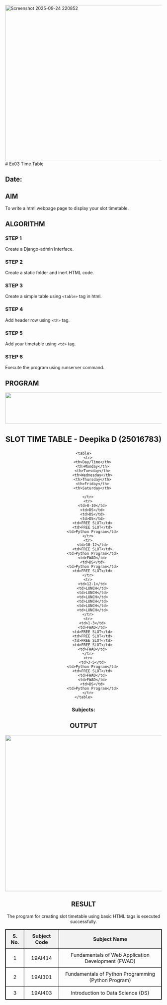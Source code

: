 <img width="1345" height="502" alt="Screenshot 2025-09-24 220852" src="https://github.com/user-attachments/assets/2e582905-7c55-4f8f-8895-be0664076af7" /># Ex03 Time Table
## Date:

## AIM
To write a html webpage page to display your slot timetable.

## ALGORITHM
### STEP 1
Create a Django-admin Interface.

### STEP 2
Create a static folder and inert HTML code.

### STEP 3
Create a simple table using ```<table>``` tag in html.

### STEP 4
Add header row using ```<th>``` tag.

### STEP 5
Add your timetable using ```<td>``` tag.

### STEP 6
Execute the program using runserver command.

## PROGRAM

<!DOCTYPE html>
<html lang="en">
<head>
    <meta charset="UTF-8">
    <meta name="viewport" content="width=device-width, initial-scale=1.0">
    <title>Time Table</title>
    <style>
        table {
            width: 100%;
            border-collapse: collapse;
        }
        table, th, td {
            border: 1px solid black;
        }
        th, td {
            padding: 10px;
            text-align: center;
        }
        th {
            background-color: #f2f2f2;
        }
        .header {
  font-size: 1.5em;
            text-align: center;
            margin-bottom: 20px;
        }
    </style>
</head>
<body>
<center>
<img src="/static/logo.png" height="100" width="540"
</center>
    <div class="header">
         <h3>SLOT TIME TABLE - Deepika D (25016783)</h3>
    </div>

    <table>
        <tr>
            <th>Day/Time</th>
            <th>Monday</th>
            <th>Tuesday</th>
            <th>Wednesday</th>
            <th>Thursday</th>
            <th>Friday</th>
            <th>Saturday</th>

        </tr>
        <tr>
            <td>8-10</td>
            <td>DS</td>
            <td>DS</td>
            <td>DS</td>
            <td>FREE SLOT</td>
            <td>FREE SLOT</td>
            <td>Python Program</td>
        </tr>
        <tr>
            <td>10-12</td>
            <td>FREE SLOT</td>
            <td>Python Program</td>
            <td>FWAD</td>
            <td>DS</td>
            <td>Python Program</td>
            <td>FREE SLOT</td>
        </tr>
        <tr>
            <td>12-1</td>
            <td>LUNCH</td>
            <td>LUNCH</td>
            <td>LUNCH</td>
            <td>LUNCH</td>
            <td>LUNCH</td>
            <td>LUNCH</td>
        </tr>
        <tr>
            <td>1-3</td>
            <td>FWAD</td>
            <td>FREE SLOT</td>
            <td>FREE SLOT</td>
            <td>FREE SLOT</td>
            <td>FREE SLOT</td>
            <td>FWAD</td>
        </tr>
        <tr>
            <td>3-5</td>
            <td>Python Program</td>
            <td>FREE SLOT</td>
            <td>FWAD</td>
            <td>FWAD</td>
            <td>DS</td>
            <td>Python Program</td>
        </tr>
    </table>

  <h3>Subjects:</h3>
    <table>
        <tr>
            <th>S. No.</th>
            <th>Subject Code</th>
            <th>Subject Name</th>
        </tr>
        <tr>
            <td>1</td>
            <td>19AI414</td>
            <td>Fundamentals of Web Application Development (FWAD)</td>
        </tr>
        <tr>
            <td>2</td>
            <td>19AI301</td>
            <td>Fundamentals of Python Programming (Python Program)</td>
        </tr>
        <tr>
            <td>3</td>
            <td>19AI403</td>
            <td>Introduction to Data Science (DS)</td>
        </tr
    </table>

</body>
</html>

## OUTPUT



<img width="1345" height="502" alt="Screenshot 2025-09-24 220852" src="https://github.com/user-attachments/assets/c33f09ae-3d0e-4c4e-bf4e-40348771967b" />



## RESULT

The program for creating slot timetable using basic HTML tags is executed successfully.
